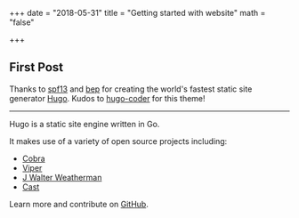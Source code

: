 +++
date = "2018-05-31"
title = "Getting started with website"
math = "false"

+++

## First Post

Thanks to [spf13](https://spf13.com/) and [bep](https://github.com/bep) for creating the world's fastest static site generator [Hugo](https://gohugo.io/). Kudos to [hugo-coder](https://github.com/luizdepra/hugo-coder) for this theme!


---

Hugo is a static site engine written in Go.


It makes use of a variety of open source projects including:

* [Cobra](https://github.com/spf13/cobra)
* [Viper](https://github.com/spf13/viper)
* [J Walter Weatherman](https://github.com/spf13/jWalterWeatherman)
* [Cast](https://github.com/spf13/cast)

Learn more and contribute on [GitHub](https://github.com/spf13).

